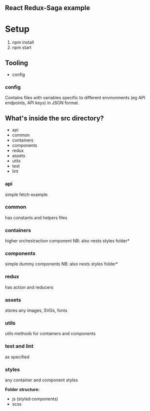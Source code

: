 ## React Redux-Saga example

# Setup

1. npm install
2. npm start

## Tooling

* config

### config

Contains files with variables specific to different environments (eg API endpoints, API keys) in JSON format.

## What's inside the src directory?

* api
* common
* containers
* components
* redux
* assets
* utils
* test
* lint

### api

simple fetch example

### common

has constants and helpers files

### containers

higher orchestraction component
NB: also nests styles folder*

### components

simple dummy components
NB: also nests styles folder*

### redux

has action and reducers

### assets

stores any images, SVGs, fonts

### utils

utils methods for containers and components

### test and lint

as specified

### styles

any container and component styles

**Folder structure:**

* js (styled components)
* scss
